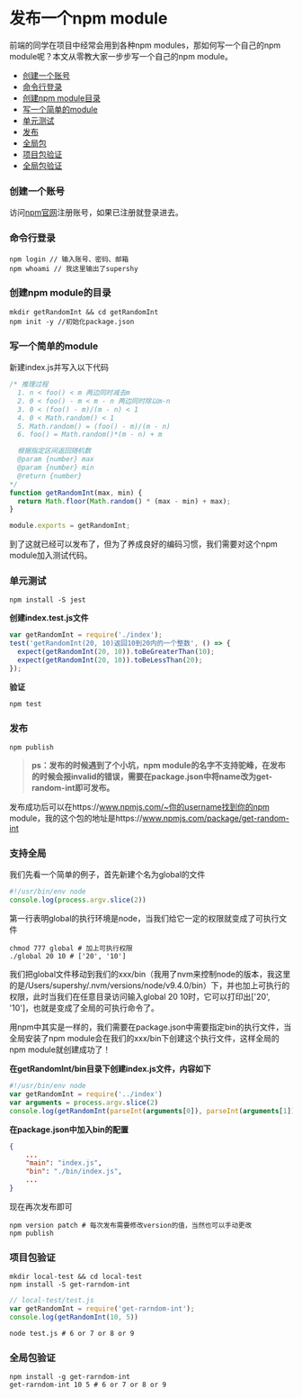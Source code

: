 # 发布一个npm module

前端的同学在项目中经常会用到各种npm modules，那如何写一个自己的npm module呢？本文从零教大家一步步写一个自己的npm module。

* [创建一个账号](#account)
* [命令行登录](#login)
* [创建npm module目录](#create)
* [写一个简单的module](#write)
* [单元测试](#test)
* [发布](#publish)
* [全局包](#global)
* [项目包验证](#local-test)
* [全局包验证](#global-test)

### <a name="account"></a>创建一个账号

访问[npm官网](https://www.npmjs.com/)注册账号，如果已注册就登录进去。

### <a name="login"></a>命令行登录

```shell
npm login // 输入账号、密码、邮箱
npm whoami // 我这里输出了supershy
```

### <a name="create"></a>创建npm module的目录

```shell
mkdir getRandomInt && cd getRandomInt
npm init -y //初始化package.json
```

### <a name="write"></a>写一个简单的module

新建index.js并写入以下代码

```javascript
/* 推理过程
  1. n < foo() < m 两边同时减去m
  2. 0 < foo() - m < m - n 两边同时除以m-n
  3. 0 < (foo() - m)/(m - n) < 1
  4. 0 < Math.random() < 1
  5. Math.random() = (foo() - m)/(m - n)
  6. foo() = Math.random()*(m - n) + m

  根据指定区间返回随机数
  @param {number} max
  @param {number} min
  @return {number}
*/
function getRandomInt(max, min) {
  return Math.floor(Math.random() * (max - min) + max);
}

module.exports = getRandomInt;
```

到了这就已经可以发布了，但为了养成良好的编码习惯，我们需要对这个npm module加入测试代码。

### <a name="test"></a>单元测试

```
npm install -S jest
```

**创建index.test.js文件**

```javascript
var getRandomInt = require('./index');
test('getRandomInt(20, 10)返回10到20内的一个整数', () => {
  expect(getRandomInt(20, 10)).toBeGreaterThan(10);
  expect(getRandomInt(20, 10)).toBeLessThan(20);
});
```

**验证**

```shell
npm test
```

### <a name="publish"></a>发布

```shell
npm publish
```

> **ps：发布的时候遇到了个小坑，npm module的名字不支持驼峰，在发布的时候会报invalid的错误，需要在package.json中将name改为get-random-int即可发布。**

发布成功后可以在https://www.npmjs.com/~你的username找到你的npm module，我的这个包的地址是https://www.npmjs.com/package/get-random-int

### <a name="global"></a>支持全局

我们先看一个简单的例子，首先新建个名为global的文件

```javascript
#!/usr/bin/env node
console.log(process.argv.slice(2))
```

第一行表明global的执行环境是node，当我们给它一定的权限就变成了可执行文件

```shell
chmod 777 global # 加上可执行权限
./global 20 10 # ['20', '10']
```

我们把global文件移动到我们的xxx/bin（我用了nvm来控制node的版本，我这里的是/Users/supershy/.nvm/versions/node/v9.4.0/bin）下，并也加上可执行的权限，此时当我们在任意目录访问输入global 20 10时，它可以打印出['20', '10']，也就是变成了全局的可执行命令了。

用npm中其实是一样的，我们需要在package.json中需要指定bin的执行文件，当全局安装了npm module会在我们的xxx/bin下创建这个执行文件，这样全局的npm module就创建成功了！

**在getRandomInt/bin目录下创建index.js文件，内容如下**

```javascript
#!/usr/bin/env node
var getRandomInt = require('../index')
var arguments = process.argv.slice(2)
console.log(getRandomInt(parseInt(arguments[0]), parseInt(arguments[1])))
```

**在package.json中加入bin的配置**

```json
{
    ...
    "main": "index.js",
    "bin": "./bin/index.js",
    ...
}
```

现在再次发布即可

```shell
npm version patch # 每次发布需要修改version的值，当然也可以手动更改
npm publish
```

### <a name="local-test"></a>项目包验证

```shell
mkdir local-test && cd local-test
npm install -S get-rarndom-int
```

```javascript
// local-test/test.js
var getRandomInt = require('get-rarndom-int');
console.log(getRandomInt(10, 5))
```

```shell
node test.js # 6 or 7 or 8 or 9
```

### <a name="global-test"></a>全局包验证

```shell
npm install -g get-rarndom-int
get-rarndom-int 10 5 # 6 or 7 or 8 or 9
```